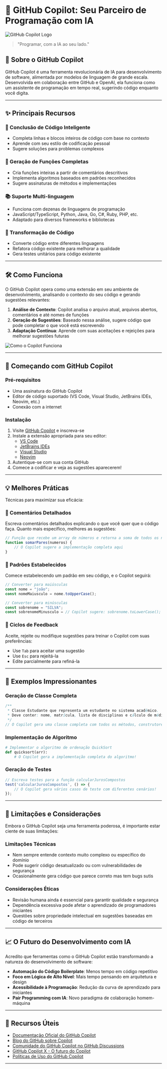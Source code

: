 # 🤖 GitHub Copilot: Seu Parceiro de Programação com IA

![GitHub Copilot Logo](https://github.githubassets.com/images/modules/site/copilot/copilot.png)

> "Programar, com a IA ao seu lado."

## 📘 Sobre o GitHub Copilot

GitHub Copilot é uma ferramenta revolucionária de IA para desenvolvimento de software, alimentada por modelos de linguagem de grande escala. Desenvolvida em colaboração entre GitHub e OpenAI, ela funciona como um assistente de programação em tempo real, sugerindo código enquanto você digita.

---

## ✨ Principais Recursos

### 🔮 Conclusão de Código Inteligente
- Completa linhas e blocos inteiros de código com base no contexto
- Aprende com seu estilo de codificação pessoal
- Sugere soluções para problemas complexos

### 🧩 Geração de Funções Completas
- Cria funções inteiras a partir de comentários descritivos
- Implementa algoritmos baseados em padrões reconhecidos
- Sugere assinaturas de métodos e implementações

### 📚 Suporte Multi-linguagem
- Funciona com dezenas de linguagens de programação
- JavaScript/TypeScript, Python, Java, Go, C#, Ruby, PHP, etc.
- Adaptado para diversos frameworks e bibliotecas

### 🔄 Transformação de Código
- Converte código entre diferentes linguagens
- Refatora código existente para melhorar a qualidade
- Gera testes unitários para código existente

---

## 🛠️ Como Funciona

O GitHub Copilot opera como uma extensão em seu ambiente de desenvolvimento, analisando o contexto do seu código e gerando sugestões relevantes:

1. **Análise de Contexto**: Copilot analisa o arquivo atual, arquivos abertos, comentários e até nomes de funções
2. **Geração de Sugestões**: Baseado nessa análise, sugere código que pode completar o que você está escrevendo
3. **Adaptação Contínua**: Aprende com suas aceitações e rejeições para melhorar sugestões futuras

![Como o Copilot Funciona](https://user-images.githubusercontent.com/334891/120589363-5154c200-c3e2-11eb-9bd3-aff3792153b5.gif)

---

## 🚀 Começando com GitHub Copilot

### Pré-requisitos
- Uma assinatura do GitHub Copilot
- Editor de código suportado (VS Code, Visual Studio, JetBrains IDEs, Neovim, etc.)
- Conexão com a internet

### Instalação
1. Visite [GitHub Copilot](https://github.com/features/copilot) e inscreva-se
2. Instale a extensão apropriada para seu editor:
   - [VS Code](https://marketplace.visualstudio.com/items?itemName=GitHub.copilot)
   - [JetBrains IDEs](https://plugins.jetbrains.com/plugin/17718-github-copilot)
   - [Visual Studio](https://marketplace.visualstudio.com/items?itemName=GitHub.copilot)
   - [Neovim](https://github.com/github/copilot.vim)
3. Autentique-se com sua conta GitHub
4. Comece a codificar e veja as sugestões aparecerem!

---

## 💡 Melhores Práticas

Técnicas para maximizar sua eficácia:

### 📝 Comentários Detalhados
Escreva comentários detalhados explicando o que você quer que o código faça. Quanto mais específico, melhores as sugestões:

```javascript
// Função que recebe um array de números e retorna a soma de todos os números pares
function somarPares(numeros) {
    // O Copilot sugere a implementação completa aqui
}
```

### 🧬 Padrões Estabelecidos
Comece estabelecendo um padrão em seu código, e o Copilot seguirá:

```javascript
// Converter para maiúsculas
const nome = "joão";
const nomeMaiusculo = nome.toUpperCase();

// Converter para minúsculas
const sobrenome = "SILVA";
const sobrenomeMinusculo = // Copilot sugere: sobrenome.toLowerCase();
```

### 🔄 Ciclos de Feedback
Aceite, rejeite ou modifique sugestões para treinar o Copilot com suas preferências:
- Use `Tab` para aceitar uma sugestão
- Use `Esc` para rejeitá-la
- Edite parcialmente para refiná-la

---

## 🌟 Exemplos Impressionantes

### Geração de Classe Completa
```java
/**
 * Classe Estudante que representa um estudante no sistema acadêmico.
 * Deve conter: nome, matrícula, lista de disciplinas e cálculo de média.
 */
// O Copilot gera uma classe completa com todos os métodos, construtores e propriedades!
```

### Implementação de Algoritmo
```python
# Implementar o algoritmo de ordenação QuickSort
def quicksort(arr):
    # O Copilot gera a implementação completa do algoritmo!
```

### Geração de Testes
```javascript
// Escreva testes para a função calcularJurosCompostos
test('calcularJurosCompostos', () => {
    // O Copilot gera vários casos de teste com diferentes cenários!
});
```

---

## 🤔 Limitações e Considerações

Embora o GitHub Copilot seja uma ferramenta poderosa, é importante estar ciente de suas limitações:

### Limitações Técnicas
- Nem sempre entende contexto muito complexo ou específico do domínio
- Pode sugerir código desatualizado ou com vulnerabilidades de segurança
- Ocasionalmente gera código que parece correto mas tem bugs sutis

### Considerações Éticas
- Revisão humana ainda é essencial para garantir qualidade e segurança
- Dependência excessiva pode afetar o aprendizado de programadores iniciantes
- Questões sobre propriedade intelectual em sugestões baseadas em código de terceiros

---

## 📈 O Futuro do Desenvolvimento com IA

Acredito que ferramentas como o GitHub Copilot estão transformando a natureza do desenvolvimento de software:

- **Automação do Código Boilerplate**: Menos tempo em código repetitivo
- **Foco em Lógica de Alto Nível**: Mais tempo pensando em arquitetura e design
- **Acessibilidade à Programação**: Redução da curva de aprendizado para iniciantes
- **Pair Programming com IA**: Novo paradigma de colaboração homem-máquina

---

## 🔗 Recursos Úteis

- [Documentação Oficial do GitHub Copilot](https://docs.github.com/en/copilot)
- [Blog do GitHub sobre Copilot](https://github.blog/tag/github-copilot/)
- [Comunidade do GitHub Copilot no GitHub Discussions](https://github.com/community/community/discussions/categories/copilot)
- [GitHub Copilot X - O futuro do Copilot](https://github.com/features/preview/copilot-x)
- [Políticas de Uso do GitHub Copilot](https://docs.github.com/en/site-policy/github-terms/github-copilot-for-business-terms)

---
